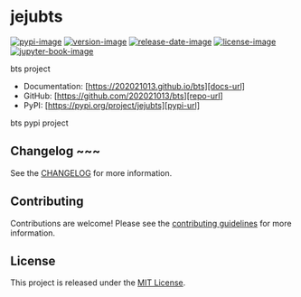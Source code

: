 # jejubts

[![pypi-image]][pypi-url]
[![version-image]][release-url]
[![release-date-image]][release-url]
[![license-image]][license-url]
[![jupyter-book-image]][docs-url]

<!-- Links: -->
[pypi-image]: https://img.shields.io/pypi/v/jejubts
[license-image]: https://img.shields.io/github/license/202021013/bts
[license-url]: https://github.com/202021013/bts/blob/main/LICENSE
[version-image]: https://img.shields.io/github/v/release/202021013/bts?sort=semver
[release-date-image]: https://img.shields.io/github/release-date/202021013/bts
[release-url]: https://github.com/202021013/bts/releases
[jupyter-book-image]: https://jupyterbook.org/en/stable/_images/badge.svg

[repo-url]: https://github.com/202021013/bts
[pypi-url]: https://pypi.org/project/jejubts
[docs-url]: https://202021013.github.io/bts
[changelog]: https://github.com/202021013/bts/blob/main/CHANGELOG.md
[contributing guidelines]: https://github.com/202021013/bts/blob/main/CONTRIBUTING.md
<!-- Links: -->

bts project

- Documentation: [https://202021013.github.io/bts][docs-url]
- GitHub: [https://github.com/202021013/bts][repo-url]
- PyPI: [https://pypi.org/project/jejubts][pypi-url]

bts pypi project

## Changelog ~~~

See the [CHANGELOG] for more information.

## Contributing

Contributions are welcome! Please see the [contributing guidelines] for more information.

## License

This project is released under the [MIT License][license-url].
